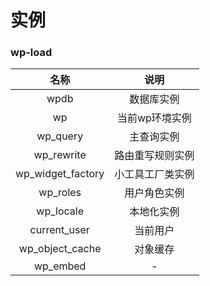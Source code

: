 # 实例

### wp-load

|          名称         |    说明    |
| :-----------------: | :------: |
|         wpdb        |   数据库实例  |
|          wp         | 当前wp环境实例 |
|      wp\_query      |   主查询实例  |
|     wp\_rewrite     | 路由重写规则实例 |
| wp\_widget\_factory | 小工具工厂类实例 |
|      wp\_roles      |  用户角色实例  |
|      wp\_locale     |   本地化实例  |
|    current\_user    |   当前用户   |
|  wp\_object\_cache  |   对象缓存   |
|      wp\_embed      |     -    |
